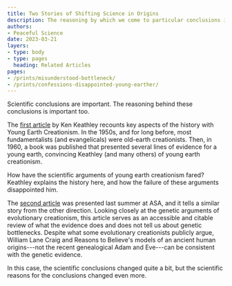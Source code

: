 ```yaml
---
title: Two Stories of Shifting Science in Origins
description: The reasoning by which we come to particular conclusions is as important as the conclusions themselves.
authors:
- Peaceful Science
date: 2023-03-21
layers:
- type: body
- type: pages
  heading: Related Articles
pages:
- /prints/misunderstood-bottleneck/
- /prints/confessions-disappointed-young-earther/
---
```


Scientific conclusions are important. The reasoning behind these conclusions is important too. 

The [first article](https://peacefulscience.org/prints/confessions-disappointed-young-earther/) by Ken Keathley recounts key aspects of the history with Young Earth Creationism. In the 1950s, and for long before, most fundamentalists (and evangelicals) were old-earth creationists. Then, in 1960, a book was published that presented several lines of evidence for a young earth, convincing Keathley (and many others) of young earth creationism. 

How have the scientific arguments of young earth creationism fared? Keathley explains the history here, and how the failure of these arguments disappointed him.

The [second article](https://peacefulscience.org/prints/misunderstood-bottleneck/) was presented last summer at ASA, and it tells a similar story from the other direction. Looking closely at the genetic arguments of evolutionary creationism, this article serves as an accessible and citable review of what the evidence does and does not tell us about genetic bottlenecks. Despite what some evolutionary creationists publicly argue, William Lane Craig and Reasons to Believe's models of an ancient human origins---not the recent genealogical Adam and Eve---can be consistent with the genetic evidence. 

In this case, the scientific conclusions changed quite a bit, but the scientific reasons for the conclusions changed even more.